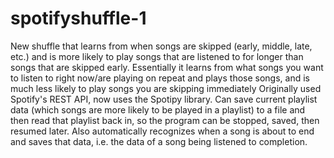 # spotifyshuffle-1
New shuffle that learns from when songs are skipped (early, middle, late, etc.) and is more likely to play songs that are listened to for longer than songs that are skipped early.
Essentially it learns from what songs you want to listen to right now/are playing on repeat and plays those songs, and is much less likely to play songs you are skipping immediately
Originally used Spotify's REST API, now uses the Spotipy library. 
Can save current playlist data (which songs are more likely to be played in a playlist) to a file and then read that playlist back in, so the program can be stopped, saved, then resumed later.
Also automatically recognizes when a song is about to end and saves that data, i.e. the data of a song being listened to completion. 
